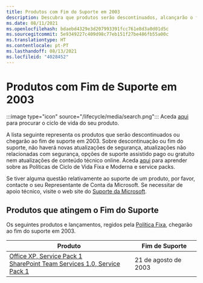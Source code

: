 ```yaml
---
title: Produtos com Fim do Suporte em 2003
description: Descubra que produtos serão descontinuados, alcançarão o fim de suporte ou passarão do suporte base para o suporte alargado em 2003.
ms.date: 08/11/2021
ms.openlocfilehash: bdaebd4329e3d207993391fcc761e8d3a0d01d5c
ms.sourcegitcommit: 5e9349227c409d98c77eb151f27be486fb55a00c
ms.translationtype: HT
ms.contentlocale: pt-PT
ms.lasthandoff: 08/13/2021
ms.locfileid: "4028452"
---
```

# <a name="products-ending-support-in-2003"></a>Produtos com Fim de Suporte em 2003

:::image type="icon" source="/lifecycle/media/search.png":::
Aceda [aqui](/lifecycle/products/) para procurar o ciclo de vida do seu produto.

A lista seguinte representa os produtos que serão descontinuados ou chegarão ao fim de suporte em 2003. Sobre descontinuação ou fim do suporte, não haverá novas atualizações de segurança, atualizações não relacionadas com segurança, opções de suporte assistido pago ou gratuito nem atualizações de conteúdo técnico online. Aceda [aqui](/lifecycle/overview/product-end-of-support-overview) para aprender sobre as Políticas de Ciclo de Vida Fixa e Moderna e service packs.

Se tiver alguma questão relativamente ao suporte de um produto, por favor, contacte o seu Representante de Conta da Microsoft. Se necessitar de apoio técnico, visite o web site do [Suporte da Microsoft](https://support.microsoft.com/contactus/?ws=support).





## <a name="products-reaching-end-of-support"></a>Produtos que atingem o Fim do Suporte

Os seguintes produtos e lançamentos, regidos pela [Política Fixa](/lifecycle/policies/fixed), chegarão ao fim do suporte em 2003.

| Produto | Fim de Suporte |
| --- | --- |
| [Office XP, Service Pack 1](/lifecycle/products/office-xp?branch=live)<br>[SharePoint Team Services 1.0, Service Pack 1](/lifecycle/products/sharepoint-team-services-10?branch=live)<br> | 21 de agosto de 2003 |


